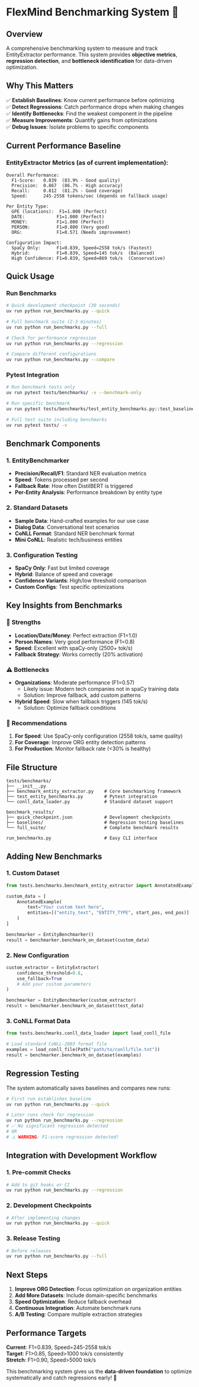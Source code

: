 # FlexMind Benchmarking System 🎯

## Overview

A comprehensive benchmarking system to measure and track EntityExtractor performance. This system provides **objective metrics**, **regression detection**, and **bottleneck identification** for data-driven optimization.

## Why This Matters

✅ **Establish Baselines**: Know current performance before optimizing  
✅ **Detect Regressions**: Catch performance drops when making changes  
✅ **Identify Bottlenecks**: Find the weakest component in the pipeline  
✅ **Measure Improvements**: Quantify gains from optimizations  
✅ **Debug Issues**: Isolate problems to specific components  

## Current Performance Baseline

### EntityExtractor Metrics (as of current implementation):
```
Overall Performance:
  F1-Score:   0.839  (83.9% - Good quality)
  Precision:  0.867  (86.7% - High accuracy)  
  Recall:     0.812  (81.2% - Good coverage)
  Speed:      245-2558 tokens/sec (depends on fallback usage)

Per Entity Type:
  GPE (locations):  F1=1.000 (Perfect)
  DATE:            F1=1.000 (Perfect) 
  MONEY:           F1=1.000 (Perfect)
  PERSON:          F1=0.800 (Very good)
  ORG:             F1=0.571 (Needs improvement)

Configuration Impact:
  SpaCy Only:      F1=0.839, Speed=2558 tok/s (Fastest)
  Hybrid:          F1=0.839, Speed=145 tok/s  (Balanced)
  High Confidence: F1=0.839, Speed=869 tok/s  (Conservative)
```

## Quick Usage

### Run Benchmarks

```bash
# Quick development checkpoint (30 seconds)
uv run python run_benchmarks.py --quick

# Full benchmark suite (2-3 minutes)
uv run python run_benchmarks.py --full

# Check for performance regression
uv run python run_benchmarks.py --regression  

# Compare different configurations
uv run python run_benchmarks.py --compare
```

### Pytest Integration

```bash
# Run benchmark tests only
uv run pytest tests/benchmarks/ -v --benchmark-only

# Run specific benchmark
uv run pytest tests/benchmarks/test_entity_benchmarks.py::test_baseline_benchmark -v

# Full test suite including benchmarks
uv run pytest tests/ -v
```

## Benchmark Components

### 1. EntityBenchmarker
- **Precision/Recall/F1**: Standard NER evaluation metrics
- **Speed**: Tokens processed per second
- **Fallback Rate**: How often DistilBERT is triggered
- **Per-Entity Analysis**: Performance breakdown by entity type

### 2. Standard Datasets
- **Sample Data**: Hand-crafted examples for our use case
- **Dialog Data**: Conversational text scenarios  
- **CoNLL Format**: Standard NER benchmark format
- **Mini CoNLL**: Realistic tech/business entities

### 3. Configuration Testing
- **SpaCy Only**: Fast but limited coverage
- **Hybrid**: Balance of speed and coverage
- **Confidence Variants**: High/low threshold comparison
- **Custom Configs**: Test specific optimizations

## Key Insights from Benchmarks

### 🎯 **Strengths**
- **Location/Date/Money**: Perfect extraction (F1=1.0)
- **Person Names**: Very good performance (F1=0.8) 
- **Speed**: Excellent with spaCy-only (2500+ tok/s)
- **Fallback Strategy**: Works correctly (20% activation)

### ⚠️ **Bottlenecks**
- **Organizations**: Moderate performance (F1=0.57)
  - Likely issue: Modern tech companies not in spaCy training data
  - Solution: Improve fallback, add custom patterns
- **Hybrid Speed**: Slow when fallback triggers (145 tok/s)
  - Solution: Optimize fallback conditions

### 🚀 **Recommendations**
1. **For Speed**: Use SpaCy-only configuration (2558 tok/s, same quality)
2. **For Coverage**: Improve ORG entity detection patterns
3. **For Production**: Monitor fallback rate (<30% is healthy)

## File Structure

```
tests/benchmarks/
├── __init__.py
├── benchmark_entity_extractor.py    # Core benchmarking framework
├── test_entity_benchmarks.py        # Pytest integration  
└── conll_data_loader.py             # Standard dataset support

benchmark_results/
├── quick_checkpoint.json            # Development checkpoints
├── baselines/                       # Regression testing baselines
└── full_suite/                      # Complete benchmark results

run_benchmarks.py                    # Easy CLI interface
```

## Adding New Benchmarks

### 1. Custom Dataset
```python
from tests.benchmarks.benchmark_entity_extractor import AnnotatedExample

custom_data = [
    AnnotatedExample(
        text="Your custom text here",
        entities=[("entity_text", "ENTITY_TYPE", start_pos, end_pos)]
    )
]

benchmarker = EntityBenchmarker()
result = benchmarker.benchmark_on_dataset(custom_data)
```

### 2. New Configuration
```python
custom_extractor = EntityExtractor(
    confidence_threshold=0.8,
    use_fallback=True
    # Add your custom parameters
)

benchmarker = EntityBenchmarker(custom_extractor)
result = benchmarker.benchmark_on_dataset(test_data)
```

### 3. CoNLL Format Data
```python
from tests.benchmarks.conll_data_loader import load_conll_file

# Load standard CoNLL-2003 format file
examples = load_conll_file(Path("path/to/conll/file.txt"))
result = benchmarker.benchmark_on_dataset(examples)
```

## Regression Testing

The system automatically saves baselines and compares new runs:

```bash
# First run establishes baseline
uv run python run_benchmarks.py --quick

# Later runs check for regression
uv run python run_benchmarks.py --regression
# ✅ No significant regression detected
# OR
# ⚠️ WARNING: F1-score regression detected!
```

## Integration with Development Workflow

### 1. **Pre-commit Checks**
```bash
# Add to git hooks or CI
uv run python run_benchmarks.py --regression
```

### 2. **Development Checkpoints**  
```bash
# After implementing changes
uv run python run_benchmarks.py --quick
```

### 3. **Release Testing**
```bash
# Before releases
uv run python run_benchmarks.py --full
```

## Next Steps

1. **Improve ORG Detection**: Focus optimization on organization entities
2. **Add More Datasets**: Include domain-specific benchmarks
3. **Speed Optimization**: Reduce fallback overhead
4. **Continuous Integration**: Automate benchmark runs
5. **A/B Testing**: Compare multiple extraction strategies

## Performance Targets

**Current**: F1=0.839, Speed=245-2558 tok/s  
**Target**: F1>0.85, Speed>1000 tok/s consistently  
**Stretch**: F1>0.90, Speed>5000 tok/s  

This benchmarking system gives us the **data-driven foundation** to optimize systematically and catch regressions early! 🚀